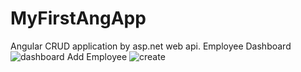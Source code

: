 # MyFirstAngApp

Angular CRUD application by asp.net web api.
Employee Dashboard
![dashboard](https://user-images.githubusercontent.com/43781722/129493436-1fe8cc4c-3b26-428d-823d-82dce06920bc.PNG)
Add Employee
![create](https://user-images.githubusercontent.com/43781722/129493507-99475ef1-f11e-41b7-af90-9451669c0681.PNG)





